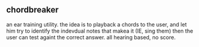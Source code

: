 chordbreaker
------------
an ear training utility. the idea is to playback a chords to the user, 
and let him try to identify the indevdual notes that makea it (IE, sing them)
then the user can test againt the correct answer.
all hearing based, no score.
